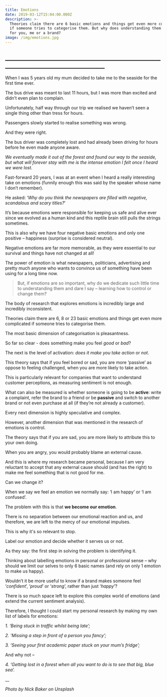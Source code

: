 ```yaml
---
title: Emotions
date: 2019-03-12T15:04:00.000Z
description: >-
  Theories claim there are 6 basic emotions and things get even more complicated
  if someone tries to categorise them. But why does understanding them matters -
  for you, me or a brand?
image: /img/emotions.jpg
---
```

## \_\_\_\_\_\_\_\_\_\_\_\_\_\_\_\_\_\_\_\_\_\_\_\_\_\_\_\_\_\_\_\_\_\_\_\_\_\_\_\_\_\_\_\_\_\_\_\_\_\_\_\_\_\_\_\_\_\_\_\_\_\_\_\_\_\_\_\_\_\_\_\_\_\_\_\_\_\_\_\_\_\_

When I was 5 years old my mum decided to take me to the seaside for the first time ever.

The bus drive was meant to last 11 hours, but I was more than excited and didn’t even plan to complain.

Unfortunately, half way through our trip we realised we haven’t seen a single thing other than tress for hours.

Passengers slowly started to realise something was wrong.

And they were right.

The bus driver was completely lost and had already been driving for hours before he even made anyone aware.

_We eventually made it out of the forest and found our way to the seaside, but what will forever stay with me is the intense emotion I felt once I heard we were lost._

Fast-forward 20 years, I was at an event when I heard a really interesting take on emotions (funnily enough this was said by the speaker whose name I don’t remember).

He asked: ‘_Why do you think the newspapers are filled with negative, scandalous and scary titles?_’

It’s because emotions were responsible for keeping us safe and alive ever since we evolved as a human kind and this reptile brain still pulls the strings sometimes.

This is also why we have four negative basic emotions and only one positive – happiness (surprise is considered neutral).

Negative emotions are far more memorable, as they were essential to our survival and things have not changed at all!

The power of emotion is what newspapers, politicians, advertising and pretty much anyone who wants to convince us of something have been using for a long time now.

> But, if emotions are so important, why do we dedicate such little time to understanding them and dare I say – learning how to control or change them?

The body of research that explores emotions is incredibly large and incredibly inconsistent.

Theories claim there are 6, 8 or 23 basic emotions and things get even more complicated if someone tries to categorise them.

The most basic dimension of categorisation is pleasantness.

So far so clear - does something make you feel _good_ or _bad_?

The next is the level of activation: _does it make you take action_ or _not_.

This theory says that if you feel bored or sad, you are more ‘passive’ as oppose to feeling challenged, when you are more likely to take action.

This is particularly relevant for companies that want to understand customer perceptions, as measuring sentiment is not enough. 

What can also be measured is whether someone is going to be **active**: write a complaint, refer the brand to a friend or be **passive** and switch to another brand or not even purchase at all (if they’re not already a customer).

Every next dimension is highly speculative and complex.

However, another dimension that was mentioned in the research of emotions is control.

The theory says that if you are sad, you are more likely to attribute this to your own doing.

When you are angry, you would probably blame an external cause.

And this is where my research became personal, because I am very reluctant to accept that any external cause should (and has the right) to make me feel something that is not good for me.

Can we change it?

When we say we feel an emotion we normally say: ‘I am happy’ or ‘I am confused’. 

The problem with this is that **we become our emotion**.

There is no separation between our emotional reaction and us, and therefore, we are left to the mercy of our emotional impulses.

This is why it's so relevant to stop.

Label our emotion and decide whether it serves us or not.

As they say: the first step in solving the problem is identifying it.

Thinking about labelling emotions in personal or professional sense – why should we limit our selves to only 6 basic names (and rely on only 1 emotion to make us happy).

Wouldn’t it be more useful to know if a brand makes someone feel ‘_confident_’, ‘_proud_’ or ‘_strong_’, rather than just ‘_happy_’?

There is so much space left to explore this complex world of emotions (and extend the current sentiment analysis). 

Therefore, I thought I could start my personal research by making my own list of labels for emotions:

_1. ‘Being stuck in traffic whilst being late’;_

_2. ‘Missing a step in front of a person you fancy’;_

_3. ‘Seeing your first academic paper stuck on your mum’s fridge’;_

And why not – 

_4. ‘Getting lost in a forest when all you want to do is to see that big, blue sea’._

__

_Photo by Nick Baker on Unsplash_
